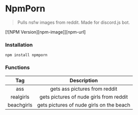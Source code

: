 # NpmPorn

> Pulls nsfw images from reddit. Made for discord.js bot.

[![NPM Version][npm-image]][npm-url]

### Installation

```
npm install npmporn
```

### Functions

|    Tag     |               Description                |
| :--------: | :--------------------------------------: |
|    ass     |      gets ass pictures from reddit       |
| realgirls  | gets pictures of nude girls from reddit  |
| beachgirls | gets pictures of nude girls on the beach |
